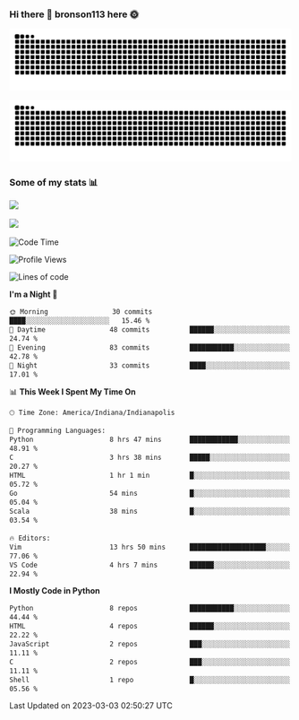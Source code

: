### Hi there 👋 bronson113 here 🌞
<div align="center">

![GitHub Snake Light](https://raw.githubusercontent.com/bronson113/bronson113/snake/github-snake.svg#gh-light-mode-only)

![GitHub Snake dark](https://raw.githubusercontent.com/bronson113/bronson113/snake/github-snake-dark.svg#gh-dark-mode-only)

</div>

### Some of my stats 📊
![](https://github-readme-stats-sigma-five.vercel.app/api?username=bronson113&theme=transparent&show_icons=true)

![](https://github-readme-stats-sigma-five.vercel.app/api/top-langs/?username=bronson113&theme=transparent&layout=compact&card_width=445)



<!--START_SECTION:waka-->
![Code Time](http://img.shields.io/badge/Code%20Time-85%20hrs%2021%20mins-blue)

![Profile Views](http://img.shields.io/badge/Profile%20Views-3-blue)

![Lines of code](https://img.shields.io/badge/From%20Hello%20World%20I%27ve%20Written-201.4%20thousand%20lines%20of%20code-blue)

**I'm a Night 🦉** 

```text
🌞 Morning                30 commits          ████░░░░░░░░░░░░░░░░░░░░░   15.46 % 
🌆 Daytime                48 commits          ██████░░░░░░░░░░░░░░░░░░░   24.74 % 
🌃 Evening                83 commits          ███████████░░░░░░░░░░░░░░   42.78 % 
🌙 Night                  33 commits          ████░░░░░░░░░░░░░░░░░░░░░   17.01 % 
```


📊 **This Week I Spent My Time On** 

```text
🕑︎ Time Zone: America/Indiana/Indianapolis

💬 Programming Languages: 
Python                   8 hrs 47 mins       ████████████░░░░░░░░░░░░░   48.91 % 
C                        3 hrs 38 mins       █████░░░░░░░░░░░░░░░░░░░░   20.27 % 
HTML                     1 hr 1 min          █░░░░░░░░░░░░░░░░░░░░░░░░   05.72 % 
Go                       54 mins             █░░░░░░░░░░░░░░░░░░░░░░░░   05.04 % 
Scala                    38 mins             █░░░░░░░░░░░░░░░░░░░░░░░░   03.54 % 

🔥 Editors: 
Vim                      13 hrs 50 mins      ███████████████████░░░░░░   77.06 % 
VS Code                  4 hrs 7 mins        ██████░░░░░░░░░░░░░░░░░░░   22.94 % 
```

**I Mostly Code in Python** 

```text
Python                   8 repos             ███████████░░░░░░░░░░░░░░   44.44 % 
HTML                     4 repos             ██████░░░░░░░░░░░░░░░░░░░   22.22 % 
JavaScript               2 repos             ███░░░░░░░░░░░░░░░░░░░░░░   11.11 % 
C                        2 repos             ███░░░░░░░░░░░░░░░░░░░░░░   11.11 % 
Shell                    1 repo              █░░░░░░░░░░░░░░░░░░░░░░░░   05.56 % 
```




 Last Updated on 2023-03-03 02:50:27 UTC
<!--END_SECTION:waka-->
